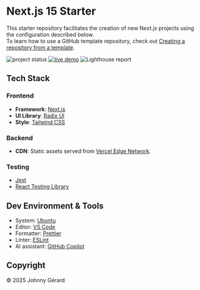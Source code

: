 # Next.js 15 Starter

This starter repository facilitates the creation of new Next.js projects using the configuration described below.  
To learn how to use a GitHub template repository, check out [Creating a repository from a template](https://docs.github.com/en/repositories/creating-and-managing-repositories/creating-a-repository-from-a-template).

![project status](https://img.shields.io/badge/status-work%20in%20progress-red?style=for-the-badge)
[![live demo](https://img.shields.io/badge/live_demo-blue?style=for-the-badge)](https://starter-nextjs-15.vercel.app/)
![Lighthouse report](https://img.shields.io/badge/lighthouse-%23F44B21?style=for-the-badge&logo=lighthouse&logoColor=fff)

## Tech Stack

### Frontend

- **Framework**: [Next.js](https://nextjs.org/)
- **UI Library**: [Radix UI](https://www.radix-ui.com/)
- **Style**: [Tailwind CSS](https://tailwindcss.com/)

### Backend

- **CDN**: Static assets served from [Vercel Edge Network](https://vercel.com/docs/edge-network/overview).

### Testing

- [Jest](https://jestjs.io/)
- [React Testing Library](https://testing-library.com/docs/react-testing-library/intro/)

## Dev Environment & Tools

- System: [Ubuntu](https://ubuntu.com/desktop)
- Editor: [VS Code](https://code.visualstudio.com/)
- Formatter: [Prettier](https://prettier.io/)
- Linter: [ESLint](https://eslint.org/)
- AI assistant: [GitHub Copilot](https://github.com/features/copilot)

## Copyright

© 2025 Johnny Gérard
